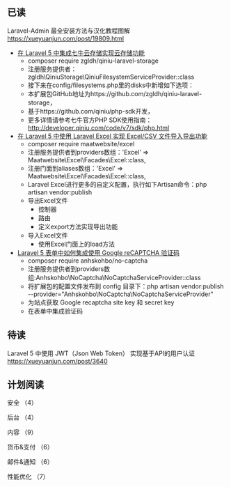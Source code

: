 ## 已读

Laravel-Admin 最全安装方法与汉化教程图解
https://xueyuanjun.com/post/19809.html

- [在 Laravel 5 中集成七牛云存储实现云存储功能](https://xueyuanjun.com/post/3850)
    - composer require zgldh/qiniu-laravel-storage
    - 注册服务提供者：zgldh\QiniuStorage\QiniuFilesystemServiceProvider::class
    - 接下来在config/filesystems.php里的disks中新增如下选项：
    - 本扩展包GitHub地址为https://github.com/zgldh/qiniu-laravel-storage，
    - 基于https://github.com/qiniu/php-sdk开发，
    - 更多详情请参考七牛官方PHP SDK使用指南：http://developer.qiniu.com/code/v7/sdk/php.html
- [在 Laravel 5 中使用 Laravel Excel 实现 Excel/CSV 文件导入导出功能](https://xueyuanjun.com/post/2024)
    - composer require maatwebsite/excel
    - 注册服务提供者到providers数组：'Excel' => Maatwebsite\Excel\Facades\Excel::class,
    - 注册门面到aliases数组：'Excel' => Maatwebsite\Excel\Facades\Excel::class,
    - Laravel Excel进行更多的自定义配置，执行如下Artisan命令：php artisan vendor:publish
    - 导出Excel文件
        - 控制器 
        - 路由
        - 定义export方法实现导出功能 
    - 导入Excel文件
        - 使用Excel门面上的load方法
- [Laravel 5 表单中如何集成使用 Google reCAPTCHA 验证码](https://xueyuanjun.com/post/3645)
    - composer require anhskohbo/no-captcha
    - 注册服务提供者到providers数组:Anhskohbo\NoCaptcha\NoCaptchaServiceProvider::class
    - 将扩展包的配置文件发布到 config 目录下：php artisan vendor:publish --provider="Anhskohbo\NoCaptcha\NoCaptchaServiceProvider" 
    - 为站点获取 Google recaptcha site key 和 secret key
    - 在表单中集成验证码
        
## 待读


Laravel 5 中使用 JWT（Json Web Token） 实现基于API的用户认证
https://xueyuanjun.com/post/3640

## 计划阅读

安全 （4）

后台 （4）

内容 （9）

货币&支付 （6）

邮件&通知   （6）
 
性能优化    （7）

